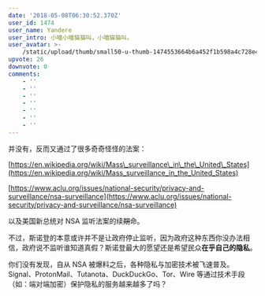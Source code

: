 ```yaml
---
date: '2018-05-08T06:30:52.370Z'
user_id: 1474
user_name: Yandere
user_intro: 小喵小喵猫猫叫，小喵猫猫叫。
user_avatar: >-
    /static/upload/thumb/small50-u-thumb-1474553664b6a452f1b598a4c728e42303eaf6ebdd29.png
upvote: 26
downvote: 0
comments:
    - ''
    - ''
    - ''
    - ''
    - ''
    - ''
    - ''
---
```


并没有，反而又通过了很多奇奇怪怪的法案：

[https://en.wikipedia.org/wiki/Mass\_surveillance\_in\_the\_United\_States](https://en.wikipedia.org/wiki/Mass_surveillance_in_the_United_States)

[https://www.aclu.org/issues/national-security/privacy-and-surveillance/nsa-surveillance](https://www.aclu.org/issues/national-security/privacy-and-surveillance/nsa-surveillance)

以及美国新总统对 NSA 监听法案的续<strike style="text-align:left;">期</strike>命。

不过，斯诺登的本意或许并不是让政府停止监听，因为政府这种东西你没办法相信，政府说不监听谁知道真假？斯诺登最大的愿望还是希望民众**在乎自己的隐私**。

你们没有发现，自从 NSA 被爆料之后，各种隐私与加密技术被飞速普及。Signal、ProtonMail、Tutanota、DuckDuckGo、Tor、Wire 等通过技术手段（如：端对端加密）保护隐私的服务越来越多了吗？
